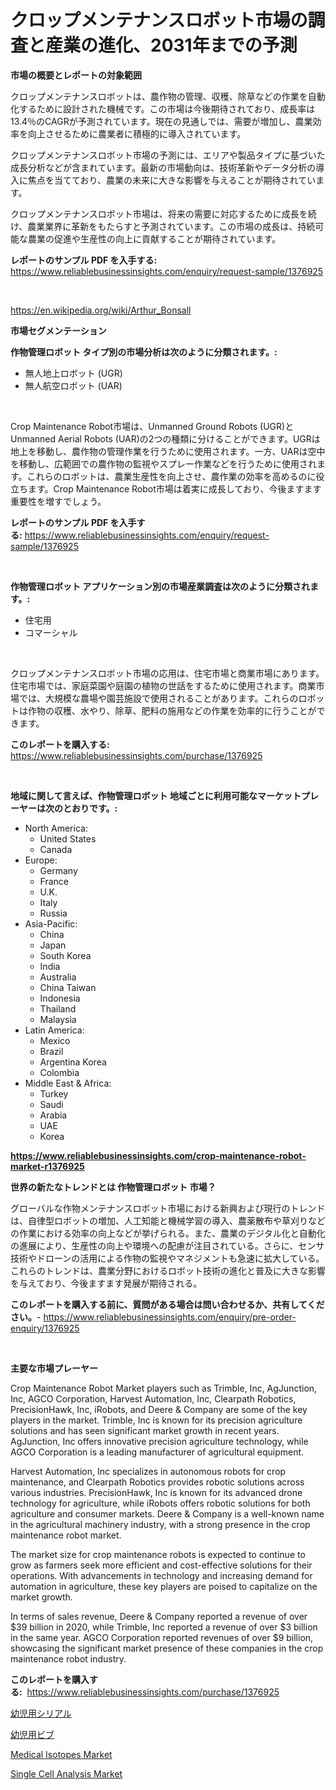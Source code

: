 <p><h1>クロップメンテナンスロボット市場の調査と産業の進化、2031年までの予測</h1></p><p><strong>市場の概要とレポートの対象範囲</strong></p>
<p><p>クロップメンテナンスロボットは、農作物の管理、収穫、除草などの作業を自動化するために設計された機械です。この市場は今後期待されており、成長率は13.4％のCAGRが予測されています。現在の見通しでは、需要が増加し、農業効率を向上させるために農業者に積極的に導入されています。</p><p>クロップメンテナンスロボット市場の予測には、エリアや製品タイプに基づいた成長分析などが含まれています。最新の市場動向は、技術革新やデータ分析の導入に焦点を当てており、農業の未来に大きな影響を与えることが期待されています。</p><p>クロップメンテナンスロボット市場は、将来の需要に対応するために成長を続け、農業業界に革新をもたらすと予測されています。この市場の成長は、持続可能な農業の促進や生産性の向上に貢献することが期待されています。</p></p>
<p><strong>レポートのサンプル PDF を入手する:</strong> <a href="https://www.reliablebusinessinsights.com/enquiry/request-sample/1376925">https://www.reliablebusinessinsights.com/enquiry/request-sample/1376925</a></p>
<p>&nbsp;</p>
<p><a href="https://en.wikipedia.org/wiki/Arthur_Bonsall">https://en.wikipedia.org/wiki/Arthur_Bonsall</a></p>
<p><strong>市場セグメンテーション</strong></p>
<p><strong>作物管理ロボット タイプ別の市場分析は次のように分類されます。:</strong></p>
<p><ul><li>無人地上ロボット (UGR)</li><li>無人航空ロボット (UAR)</li></ul></p>
<p>&nbsp;</p>
<p><p>Crop Maintenance Robot市場は、Unmanned Ground Robots (UGR)とUnmanned Aerial Robots (UAR)の2つの種類に分けることができます。UGRは地上を移動し、農作物の管理作業を行うために使用されます。一方、UARは空中を移動し、広範囲での農作物の監視やスプレー作業などを行うために使用されます。これらのロボットは、農業生産性を向上させ、農作業の効率を高めるのに役立ちます。Crop Maintenance Robot市場は着実に成長しており、今後ますます重要性を増すでしょう。</p></p>
<p><strong>レポートのサンプル PDF を入手する:</strong>&nbsp;<a href="https://www.reliablebusinessinsights.com/enquiry/request-sample/1376925">https://www.reliablebusinessinsights.com/enquiry/request-sample/1376925</a></p>
<p>&nbsp;</p>
<p><strong> 作物管理ロボット アプリケーション別の市場産業調査は次のように分類されます。:</strong></p>
<p><ul><li>住宅用</li><li>コマーシャル</li></ul></p>
<p>&nbsp;</p>
<p><p>クロップメンテナンスロボット市場の応用は、住宅市場と商業市場にあります。住宅市場では、家庭菜園や庭園の植物の世話をするために使用されます。商業市場では、大規模な農場や園芸施設で使用されることがあります。これらのロボットは作物の収穫、水やり、除草、肥料の施用などの作業を効率的に行うことができます。</p></p>
<p><strong>このレポートを購入する:</strong>&nbsp; <a href="https://www.reliablebusinessinsights.com/purchase/1376925">https://www.reliablebusinessinsights.com/purchase/1376925</a></p>
<p>&nbsp;</p>
<p><strong>地域に関して言えば、作物管理ロボット 地域ごとに利用可能なマーケットプレーヤーは次のとおりです。:</strong></p>
<p><ul>
    <li>
        North America:
        <ul>
            <li>United States</li>
            <li>Canada</li>
        </ul>
    </li>
    <li>
        Europe:
        <ul>
            <li>Germany</li>
            <li>France</li>
            <li>U.K.</li>
            <li>Italy</li>
            <li>Russia</li>
        </ul>
    </li>
    <li>
        Asia-Pacific:
        <ul>
            <li>China</li>
            <li>Japan</li>
            <li>South Korea</li>
            <li>India</li>
            <li>Australia</li>
            <li>China Taiwan</li>
            <li>Indonesia</li>
            <li>Thailand</li>
            <li>Malaysia</li>
        </ul>
    </li>
    <li>
        Latin America:
        <ul>
            <li>Mexico</li>
            <li>Brazil</li>
            <li>Argentina Korea</li>
            <li>Colombia</li>
        </ul>
    </li>
    <li>
        Middle East & Africa:
        <ul>
            <li>Turkey</li>
            <li>Saudi</li>
            <li>Arabia</li>
            <li>UAE</li>
            <li>Korea</li>
        </ul>
    </li>
    </ul></p>
<p><strong><a href="https://www.reliablebusinessinsights.com/crop-maintenance-robot-market-r1376925">https://www.reliablebusinessinsights.com/crop-maintenance-robot-market-r1376925</a></strong>&nbsp;</p>
<p><strong>世界の新たなトレンドとは 作物管理ロボット 市場？</strong></p>
<p><p>グローバルな作物メンテナンスロボット市場における新興および現行のトレンドは、自律型ロボットの増加、人工知能と機械学習の導入、農薬散布や草刈りなどの作業における効率の向上などが挙げられる。また、農業のデジタル化と自動化の進展により、生産性の向上や環境への配慮が注目されている。さらに、センサ技術やドローンの活用による作物の監視やマネジメントも急速に拡大している。これらのトレンドは、農業分野におけるロボット技術の進化と普及に大きな影響を与えており、今後ますます発展が期待される。</p></p>
<p><strong>このレポートを購入する前に、質問がある場合は問い合わせるか、共有してください。</strong>- <a href="https://www.reliablebusinessinsights.com/enquiry/pre-order-enquiry/1376925">https://www.reliablebusinessinsights.com/enquiry/pre-order-enquiry/1376925</a></p>
<p>&nbsp;</p>
<p><strong>主要な市場プレーヤー</strong></p>
<p><p>Crop Maintenance Robot Market players such as Trimble, Inc, AgJunction, Inc, AGCO Corporation, Harvest Automation, Inc, Clearpath Robotics, PrecisionHawk, Inc, iRobots, and Deere & Company are some of the key players in the market. Trimble, Inc is known for its precision agriculture solutions and has seen significant market growth in recent years. AgJunction, Inc offers innovative precision agriculture technology, while AGCO Corporation is a leading manufacturer of agricultural equipment.</p><p>Harvest Automation, Inc specializes in autonomous robots for crop maintenance, and Clearpath Robotics provides robotic solutions across various industries. PrecisionHawk, Inc is known for its advanced drone technology for agriculture, while iRobots offers robotic solutions for both agriculture and consumer markets. Deere & Company is a well-known name in the agricultural machinery industry, with a strong presence in the crop maintenance robot market.</p><p>The market size for crop maintenance robots is expected to continue to grow as farmers seek more efficient and cost-effective solutions for their operations. With advancements in technology and increasing demand for automation in agriculture, these key players are poised to capitalize on the market growth.</p><p>In terms of sales revenue, Deere & Company reported a revenue of over $39 billion in 2020, while Trimble, Inc reported a revenue of over $3 billion in the same year. AGCO Corporation reported revenues of over $9 billion, showcasing the significant market presence of these companies in the crop maintenance robot industry.</p></p>
<p><strong>このレポートを購入する:</strong>&nbsp;&nbsp;<a href="https://www.reliablebusinessinsights.com/purchase/1376925">https://www.reliablebusinessinsights.com/purchase/1376925</a></p>
<p><p><a href="https://github.com/zjkmgcs938405/Market-Research-Report-List-3/blob/main/3158592171578.md">幼児用シリアル</a></p><p><a href="https://github.com/mohamedbakry57/Market-Research-Report-List-4/blob/main/9885318171577.md">幼児用ビブ</a></p><p><a href="https://github.com/ChiragRP21/Market-Research-Report-List-5/blob/main/medical-isotopes-market.md">Medical Isotopes Market</a></p><p><a href="https://github.com/cecuraprangm/Market-Research-Report-List-3/blob/main/single-cell-analysis-market.md">Single Cell Analysis Market</a></p></p>